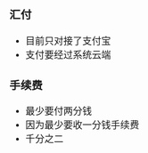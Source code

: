 <span  style="font-family: Simsun,serif; font-size: 17px; ">

### 汇付

- 目前只对接了支付宝
- 支付要经过系统云端

### 手续费

- 最少要付两分钱
- 因为最少要收一分钱手续费
- 千分之二

</span>